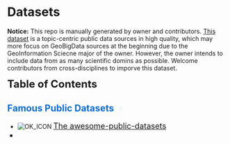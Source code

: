 # Datasets
**Notice:** This repo is manually generated by owner and contributors. [This dataset](https://github.com/ZhenchuanYang/Datasets/tree/main) is a topic-centric public data sources in high quality, which may more focus on GeoBigData sources at the beginning due to the GeoInformation Sciecne major of the owner. However, the owner intends to include data from as many scientific domins as possible. Welcome contributors from cross-disciplines to imporve this dataset.

<font size=5.5>**Table of Contents**</font>


## <font color=#0c6cdc>Famous Public Datasets</font>
* ![OK_ICON] <font size=4>[The awesome-public-datasets](https://github.com/awesomedata/awesome-public-datasets/blob/master/README.rst)
* 




[OK_ICON]: https://raw.githubusercontent.com/awesomedata/apd-core/master/deploy/ok-24.png



